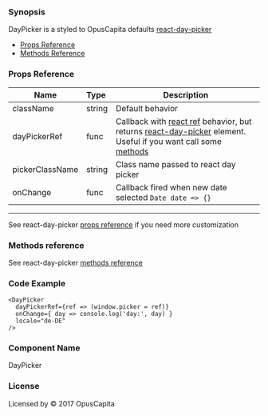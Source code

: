 ### Synopsis

DayPicker is a styled to OpusCapita defaults [react-day-picker](https://github.com/gpbl/react-day-picker)

* [Props Reference](http://react-day-picker.js.org/APIProps.html)
* [Methods Reference](http://react-day-picker.js.org/APIMethods.html)

### Props Reference

| Name                           | Type                    | Description                                                                                                                                                                                                         |
| ------------------------------ | :---------------------- | -----------------------------------------------------------                                                                                                                                                         |
| className                      | string                  | Default behavior                                                                                                                                                                                               |
| dayPickerRef                   | func                    | Callback with [react ref](https://facebook.github.io/react/docs/refs-and-the-dom.html) behavior, but returns [react-day-picker](http://react-day-picker.js.org/) element. Useful if you want call some [methods](http://react-day-picker.js.org/APIMethods.html) |
| pickerClassName                | string                  | Class name passed to react day picker                                                                                                                                                                               |
| onChange                       | func                    | Callback fired when new date selected `Date date => {}`                                                                                                                                                         |

***

See react-day-picker [props reference](http://react-day-picker.js.org/APIProps.html) if you need more customization

### Methods reference

See react-day-picker [methods reference](http://react-day-picker.js.org/APIMethods.html)

### Code Example

```
<DayPicker
  dayPickerRef={ref => (window.picker = ref)}
  onChange={ day => console.log('day:', day) }
  locale="de-DE"
/>
```

### Component Name

DayPicker

### License

Licensed by © 2017 OpusCapita

